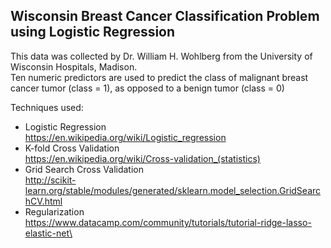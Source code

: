 ## Wisconsin Breast Cancer Classification Problem using Logistic Regression
This data was collected by Dr. William H. Wohlberg from the University of Wisconsin Hospitals, Madison.  
Ten numeric predictors are used to predict the class of malignant breast cancer tumor (class = 1), as opposed to a benign tumor (class = 0)

Techniques used:
- Logistic Regression  
https://en.wikipedia.org/wiki/Logistic_regression
- K-fold Cross Validation  
https://en.wikipedia.org/wiki/Cross-validation_(statistics)
- Grid Search Cross Validation  
http://scikit-learn.org/stable/modules/generated/sklearn.model_selection.GridSearchCV.html
- Regularization  
https://www.datacamp.com/community/tutorials/tutorial-ridge-lasso-elastic-net\
